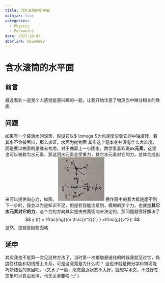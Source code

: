 ```yaml
---
title: 含水滚筒的水平面
mathjax: true
categories:
  - Physics
  - Mechanics
date: 2022-10-02
abbrlink: 6b2e6898
---
```



# 含水滚筒的水平面

## 前言
最近看到一道我个人感觉挺感兴趣的一题，让我开始注意了物理当中微分相关的性质.

<!--more-->

## 问题
如果有一个装满水的滚筒，假设它以$ \omega $为角速度沿着它的中轴旋转，若其水不会被甩出，那么求证，水面为抛物面
其实这个题本身并没有什么大难度，而是要以曲面的思维去考虑，对于曲面上一小团水，数学里喜欢说**xx元素**，这里也可以被称为水元素，那这团水元素会受重力，其它水元素对它的力，总体合成出来可以提供向心力，如图。
<img src="/images/含水滚筒的水平面_图1.jpg" width="30%" height="30%">
换作高中的我大抵是想不到下一步的，我会以为是知识不足，但是若我能注意到，模糊的那个力，也就是**其它水元素对它的力**，这个力的方向其实是由曲面切向来决定的，那问题就很好解决了
$$ y'(r) = \frac{mg}{m \frac{v^2}{r} } =\frac{g}{v^2}r $$
显然，这就是抛物面咯

## 延申
其实我也不是第一次见这种方法了，当时第一次接触悬链线的时候我就见过它，角度往往能和切线搭上关系，可是这究竟是为什么呢？
这也许就是微分学和物理能巧妙结合的原因吧。
(又水了一篇，感觉最近状态不太好，就想写水文，不过好在这里可以自由发挥，也无关紧要啦 ^_^ )